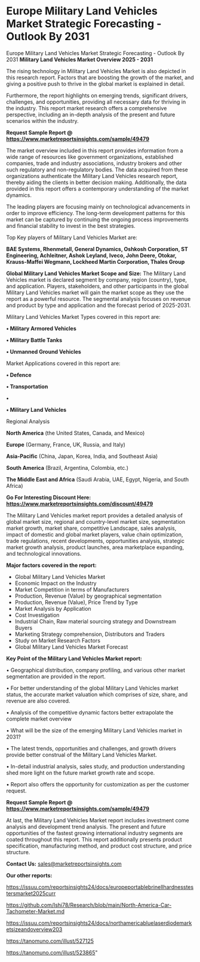 # Europe Military Land Vehicles Market Strategic Forecasting - Outlook By 2031
Europe Military Land Vehicles Market Strategic Forecasting - Outlook By 2031
<Strong> Military Land Vehicles Market Overview 2025 - 2031</strong>

The rising technology in Military Land Vehicles Market is also depicted in this research report. Factors that are boosting the growth of the market, and giving a positive push to thrive in the global market is explained in detail.

Furthermore, the report highlights on emerging trends, significant drivers, challenges, and opportunities, providing all necessary data for thriving in the industry. This report market research offers a comprehensive perspective, including an in-depth analysis of the present and future scenarios within the industry.

<strong>Request Sample Report @ <a href=https://www.marketreportsinsights.com/sample/49479>https://www.marketreportsinsights.com/sample/49479</a></strong>

The market overview included in this report provides information from a wide range of resources like government organizations, established companies, trade and industry associations, industry brokers and other such regulatory and non-regulatory bodies. The data acquired from these organizations authenticate the Military Land Vehicles research report, thereby aiding the clients in better decision making. Additionally, the data provided in this report offers a contemporary understanding of the market dynamics.

The leading players are focusing mainly on technological advancements in order to improve efficiency. The long-term development patterns for this market can be captured by continuing the ongoing process improvements and financial stability to invest in the best strategies.

Top Key players of Military Land Vehicles Market are:

<strong>BAE Systems, Rhenmetall, General Dynamics, Oshkosh Corporation, ST Engineering, Achleitner, Ashok Leyland, Iveco, John Deere, Otokar, Krauss-Maffei Wegmann, Lockheed Martin Corporation, Thales Group</strong>

<strong><b>Global Military Land Vehicles Market Scope and Size:</b></strong>
The Military Land Vehicles market is declared segment by company, region (country), type, and application. Players, stakeholders, and other participants in the global Military Land Vehicles market will gain the market scope as they use the report as a powerful resource. The segmental analysis focuses on revenue and product by type and application and the forecast period of 2025-2031.

Military Land Vehicles Market Types covered in this report are:

<strong>•  Military Armored Vehicles

•  Military Battle Tanks

•  Unmanned Ground Vehicles</strong>

Market Applications covered in this report are:

<strong>•  Defence

•  Transportation

•  

•  Military Land Vehicles</strong> 

Regional Analysis

<strong>North America</strong> (the United States, Canada, and Mexico)

<strong>Europe</strong> (Germany, France, UK, Russia, and Italy)

<strong>Asia-Pacific</strong> (China, Japan, Korea, India, and Southeast Asia)

<strong>South America</strong> (Brazil, Argentina, Colombia, etc.)

<strong>The Middle East and Africa</strong> (Saudi Arabia, UAE, Egypt, Nigeria, and South Africa)

<strong>Go For Interesting Discount Here: <a href=https://www.marketreportsinsights.com/discount/49479>https://www.marketreportsinsights.com/discount/49479</a></strong>

The Military Land Vehicles market report provides a detailed analysis of global market size, regional and country-level market size, segmentation market growth, market share, competitive Landscape, sales analysis, impact of domestic and global market players, value chain optimization, trade regulations, recent developments, opportunities analysis, strategic market growth analysis, product launches, area marketplace expanding, and technological innovations.

<strong><b>Major factors covered in the report:</b></strong>
<ul>
  <li>Global Military Land Vehicles Market </li>
  <li>Economic Impact on the Industry</li>
  <li>Market Competition in terms of Manufacturers</li>
  <li>Production, Revenue (Value) by geographical segmentation</li>
  <li>Production, Revenue (Value), Price Trend by Type</li>
  <li>Market Analysis by Application</li>
  <li>Cost Investigation</li>
  <li>Industrial Chain, Raw material sourcing strategy and Downstream Buyers</li>
  <li>Marketing Strategy comprehension, Distributors and Traders</li>
  <li>Study on Market Research Factors</li>
  <li>Global Military Land Vehicles Market Forecast</li>
</ul>

<strong><b>Key Point of the Military Land Vehicles Market report:</b></strong>

• Geographical distribution, company profiling, and various other market segmentation are provided in the report.

• For better understanding of the global Military Land Vehicles market status, the accurate market valuation which comprises of size, share, and revenue are also covered.

• Analysis of the competitive dynamic factors better extrapolate the complete market overview

• What will be the size of the emerging Military Land Vehicles market in 2031?

• The latest trends, opportunities and challenges, and growth drivers provide better construal of the Military Land Vehicles Market.

• In-detail industrial analysis, sales study, and production understanding shed more light on the future market growth rate and scope.

• Report also offers the opportunity for customization as per the customer request.

<strong>Request Sample Report @ <a href=https://www.marketreportsinsights.com/sample/49479>https://www.marketreportsinsights.com/sample/49479</a></strong>

At last, the Military Land Vehicles Market report includes investment come analysis and development trend analysis. The present and future opportunities of the fastest growing international industry segments are coated throughout this report. This report additionally presents product specification, manufacturing method, and product cost structure, and price structure.

<strong>Contact Us:</strong>
sales@marketreportsinsights.com

<strong>Our other reports:</strong>

<a href=https://issuu.com/reportsinsights24/docs/europeportablebrinellhardnesstestersmarket2025curr>https://issuu.com/reportsinsights24/docs/europeportablebrinellhardnesstestersmarket2025curr</a>

<a href=https://github.com/Ishi78/Research/blob/main/North-America-Car-Tachometer-Market.md>https://github.com/Ishi78/Research/blob/main/North-America-Car-Tachometer-Market.md</a>

<a href=https://issuu.com/reportsinsights24/docs/northamericabluelaserdiodemarketsizeandoverview203>https://issuu.com/reportsinsights24/docs/northamericabluelaserdiodemarketsizeandoverview203</a>

<a href=https://tanomuno.com/illust/527125>https://tanomuno.com/illust/527125</a>

<a href=https://tanomuno.com/illust/523865>https://tanomuno.com/illust/523865</a>"
